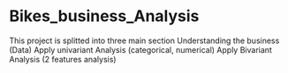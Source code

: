 # Bikes_business_Analysis
This project is splitted into three main section Understanding the business (Data) Apply univariant Analysis (categorical, numerical) Apply Bivariant Analysis (2 features analysis)
